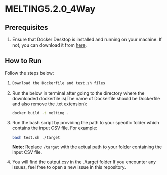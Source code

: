 # MELTING5.2.0_4Way

## Prerequisites
1. Ensure that Docker Desktop is installed and running on your machine. If not, you can download it from [here](https://www.docker.com/products/docker-desktop).

## How to Run
Follow the steps below:

1. 
    ```bash
   Download the Dockerfile and test.sh files
    ```

2. Run the below in terminal after going to the directory where the downloaded dockerfile is(The name of Dockerfile should be Dockerfile and also remove the .txt extension):
    ```bash
   docker build -t melting .
    ```

4. Run the bash script by providing the path to your specific folder which contains the input CSV file. For example:
    ```bash
   bash test.sh ./target
    ```
    **Note:** Replace `/target` with the actual path to your folder containing the input CSV file.
   
5. You will find the output.csv in the ./target folder
If you encounter any issues, feel free to open a new issue in this repository.
